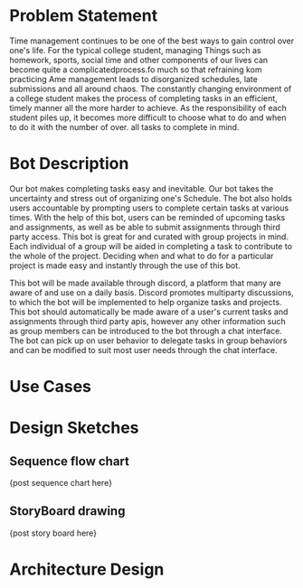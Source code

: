 # Problem Statement

Time management continues to be one of the best ways to gain control over one's life. For the typical college student, managing Things such as homework, sports, social time and other components of our lives can become quite a complicatedprocess.fo much so that refraining kom practicing Ame management leads to disorganized schedules, late submissions and all around chaos. The constantly changing environment of a college student makes the process of completing tasks in an efficient, timely manner all the more harder to achieve. As the responsibility of each student piles up, it becomes more difficult to choose what to do and when to do it with the number of over. all tasks to complete in mind.


# Bot Description
Our bot makes completing tasks easy and inevitable. Our bot takes the uncertainty and stress out of organizing one's Schedule. The bot also holds users accountable by prompting users to complete certain tasks at various times. With the help of this bot, users can be reminded of upcoming tasks and assignments, as well as be able to submit assignments through third party access. This bot is great for and curated with group projects in mind. Each individual of a group will be aided in completing a task to contribute to the whole of the project. Deciding when and what to do for a particular project is made easy and instantly through the use of this bot.

This bot will be made available through discord, a platform that many are aware of and use on a daily basis. Discord promotes multiparty discussions, to which the bot will be implemented to help organize tasks and projects. This bot should automatically be made aware of a user's current tasks and assignments through third party apis, however any other information such as group members can be introduced to the bot through a chat interface. The bot can pick up on user behavior to delegate tasks in group behaviors and can be modified to suit most user needs through the chat interface.

# Use Cases

# Design Sketches
## Sequence flow chart
{post sequence chart here}


## StoryBoard drawing
{post story board here}

# Architecture Design

